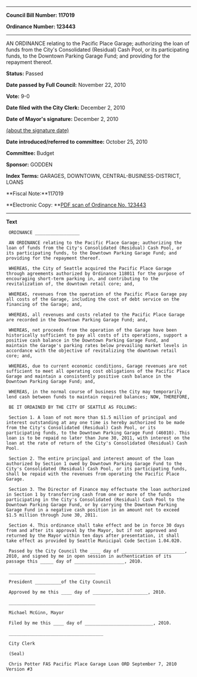 

********

**Council Bill Number: 117019**
   
**Ordinance Number: 123443**
********

 AN ORDINANCE relating to the Pacific Place Garage; authorizing the loan of funds from the City's Consolidated (Residual) Cash Pool, or its participating funds, to the Downtown Parking Garage Fund; and providing for the repayment thereof.

**Status:** Passed
   
**Date passed by Full Council:** November 22, 2010
   
**Vote:** 9-0
   
**Date filed with the City Clerk:** December 2, 2010
   
**Date of Mayor's signature:** December 2, 2010
   
[(about the signature date)](/~public/approvaldate.htm)
   
   
   
**Date introduced/referred to committee:** October 25, 2010
   
**Committee:** Budget
   
**Sponsor:** GODDEN
   
   
**Index Terms:** GARAGES, DOWNTOWN, CENTRAL-BUSINESS-DISTRICT, LOANS

**Fiscal Note:**117019

**Electronic Copy: **[PDF scan of Ordinance No. 123443](/~archives/Ordinances/Ord_123443.pdf)

********

**Text**
   
```
 ORDINANCE _________________

 AN ORDINANCE relating to the Pacific Place Garage; authorizing the loan of funds from the City's Consolidated (Residual) Cash Pool, or its participating funds, to the Downtown Parking Garage Fund; and providing for the repayment thereof.

 WHEREAS, the City of Seattle acquired the Pacific Place Garage through agreements authorized by Ordinance 118011 for the purpose of encouraging short-term parking in, and contributing to the revitalization of, the downtown retail core; and,

 WHEREAS, revenues from the operation of the Pacific Place Garage pay all costs of the Garage, including the cost of debt service on the financing of the Garage; and,

 WHEREAS, all revenues and costs related to the Pacific Place Garage are recorded in the Downtown Parking Garage Fund; and,

 WHEREAS, net proceeds from the operation of the Garage have been historically sufficient to pay all costs of its operations, support a positive cash balance in the Downtown Parking Garage Fund, and maintain the Garage's parking rates below prevailing market levels in accordance with the objective of revitalizing the downtown retail core; and,

 WHEREAS, due to current economic conditions, Garage revenues are not sufficient to meet all operating cost obligations of the Pacific Place Garage and maintain a consistently positive cash balance in the Downtown Parking Garage Fund; and,

 WHEREAS, in the normal course of business the City may temporarily lend cash between funds to maintain required balances; NOW, THEREFORE,

 BE IT ORDAINED BY THE CITY OF SEATTLE AS FOLLOWS:

 Section 1. A loan of not more than $1.5 million of principal and interest outstanding at any one time is hereby authorized to be made from the City's Consolidated (Residual) Cash Pool, or its participating funds, to the Downtown Parking Garage Fund (46010). This loan is to be repaid no later than June 30, 2011, with interest on the loan at the rate of return of the City's Consolidated (Residual) Cash Pool.

 Section 2. The entire principal and interest amount of the loan authorized by Section 1 owed by Downtown Parking Garage Fund to the City's Consolidated (Residual) Cash Pool, or its participating funds, shall be repaid with the revenues from operating the Pacific Place Garage.

 Section 3. The Director of Finance may effectuate the loan authorized in Section 1 by transferring cash from one or more of the funds participating in the City's Consolidated (Residual) Cash Pool to the Downtown Parking Garage Fund, or by carrying the Downtown Parking Garage Fund in a negative cash position in an amount not to exceed $1.5 million through June 30, 2011.

 Section 4. This ordinance shall take effect and be in force 30 days from and after its approval by the Mayor, but if not approved and returned by the Mayor within ten days after presentation, it shall take effect as provided by Seattle Municipal Code Section 1.04.020.

 Passed by the City Council the ____ day of ________________________, 2010, and signed by me in open session in authentication of its passage this _____ day of ___________________, 2010.

 _________________________________

 President __________of the City Council

 Approved by me this ____ day of _____________________, 2010.

 _________________________________

 Michael McGinn, Mayor

 Filed by me this ____ day of __________________________, 2010.

 ____________________________________

 City Clerk

 (Seal)

 Chris Potter FAS Pacific Place Garage Loan ORD September 7, 2010 Version #3

```
